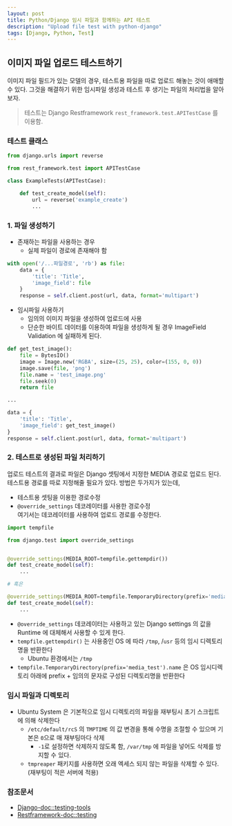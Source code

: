 ```yaml
---
layout: post
title: Python/Django 임시 파일과 함께하는 API 테스트
description: "Upload file test with python-django"
tags: [Django, Python, Test]
---
```


## 이미지 파일 업로드 테스트하기

이미지 파일 필드가 있는 모델의 경우, 테스트용 파일을 따로 업로드 해놓는 것이 애매할 수 있다. 그것을 해결하기 위한 임시파일 생성과 테스트 후 생기는 파일의 처리법을 알아보자.

> 테스트는 Django Restframework `rest_framework.test.APITestCase` 를 이용함.

### 테스트 클래스

```python
from django.urls import reverse

from rest_framework.test import APITestCase

class ExampleTests(APITestCase):

    def test_create_model(self):
        url = reverse('example_create')
        ...

```

### 1. 파일 생성하기

- 존재하는 파일을 사용하는 경우
  - 실제 파일이 경로에 존재해야 함

```python
with open('/...파일경로', 'rb') as file:
    data = {
        'title': 'Title',
        'image_field': file
    }
    response = self.client.post(url, data, format='multipart')
```

- 임시파일 사용하기
  - 임의의 이미지 파일을 생성하여 업로드에 사용
  - 단순한 바이트 데이터를 이용하여 파일을 생성하게 될 경우 ImageField Validation 에 실패하게 된다.

```python
def get_test_image():
    file = BytesIO()
    image = Image.new('RGBA', size=(25, 25), color=(155, 0, 0))
    image.save(file, 'png')
    file.name = 'test_image.png'
    file.seek(0)
    return file

...

data = {
    'title': 'Title',
    'image_field': get_test_image()
}
response = self.client.post(url, data, format='multipart')
```

### 2. 테스트로 생성된 파일 처리하기

업로드 테스트의 결과로 파일은 Django 셋팅에서 지정한 MEDIA 경로로 업로드 된다. 테스트용 경로를 따로 지정해줄 필요가 있다. 방법은 두가지가 있는데,

- 테스트용 셋팅을 이용한 경로수정
- `@override_settings` 데코레이터를 사용한 경로수정  
  여기서는 데코레이터를 사용하여 업로드 경로를 수정한다.

```python
import tempfile

from django.test import override_settings


@override_settings(MEDIA_ROOT=tempfile.gettempdir())
def test_create_model(self):
    ...

# 혹은

@override_settings(MEDIA_ROOT=tempfile.TemporaryDirectory(prefix='media_test').name)
def test_create_model(self):
    ...
```

- `@override_settings` 데코레이터는 사용하고 있는 Django settings 의 값을 Runtime 에 대체해서 사용할 수 있게 한다.
- `tempfile.gettempdir()` 는 사용중인 OS 에 따라 `/tmp`, /`usr` 등의 임시 디렉토리 명을 반환한다
  - Ubuntu 환경에서는 `/tmp`
- `tempfile.TemporaryDirectory(prefix='media_test').name` 은 OS 임시디렉토리 아래에 prefix + 임의의 문자로 구성된 디렉토리명을 반환한다

### 임시 파일과 디렉토리

- Ubuntu System 은 기본적으로 임시 디렉토리의 파일을 재부팅시 초기 스크립트에 의해 삭제한다
  - `/etc/default/rcS` 의 `TMPTIME` 의 값 변경을 통해 수명을 조절할 수 있으며 기본은 `0`으로 매 재부팅마다 삭제
    - `-1`로 설정하면 삭제하지 않도록 함, `/var/tmp` 에 파일을 넣어도 삭제를 방지할 수 있다.
  - `tmpreaper` 패키지를 사용하면 오래 엑세스 되지 않는 파일을 삭제할 수 있다. (재부팅이 적은 서버에 적용)

### 참조문서

- [Django-doc::testing-tools](https://docs.djangoproject.com/en/2.0/topics/testing/tools/)
- [Restframework-doc::testing](https://www.django-rest-framework.org/api-guide/testing/)
